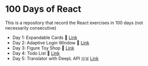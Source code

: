 # 100 Days of React

This is a repository that record the React exercises in 100 days (not necessarily consecutive)

- Day 1: Expandable Cards :bookmark: [Link](./001_expandable_cards/)
- Day 2: Adaptive Login Window :key: [Link](./002_adaptive_login_window/)
- Day 3: Figure Toy Shop :gift: [Link](./003_toy_store/)
- Day 4: Todo List :memo: [Link](./004_todo_list/)
- Day 5: Translator with DeepL API :uk: [Link](./005_translator_with_deeplAPI/)
